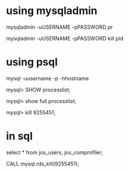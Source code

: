 # using mysqladmin 

mysqladmin -uUSERNAME -pPASSWORD pr

mysqladmin -uUSERNAME -pPASSWORD kill pid

# using psql

mysql -uusername -p  -hhostname

mysql> SHOW processlist;

mysql> show full processlist;

mysql> kill 9255451;

# in sql

select * from jos_users, jos_comprofiler;

CALL mysql.rds_kill(9255451);

